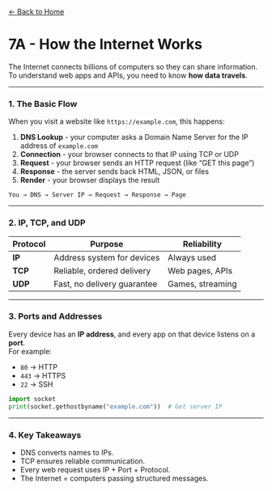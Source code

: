 [← Back to Home](../README.md)

# 7A - How the Internet Works

The Internet connects billions of computers so they can share information.  
To understand web apps and APIs, you need to know **how data travels**.

---

### 1. The Basic Flow

When you visit a website like `https://example.com`, this happens:

1. **DNS Lookup** - your computer asks a Domain Name Server for the IP address of `example.com`  
2. **Connection** - your browser connects to that IP using TCP or UDP  
3. **Request** - your browser sends an HTTP request (like “GET this page”)  
4. **Response** - the server sends back HTML, JSON, or files  
5. **Render** - your browser displays the result

```text
You → DNS → Server IP → Request → Response → Page
```

---

### 2. IP, TCP, and UDP

| Protocol | Purpose | Reliability |
|-----------|----------|-------------|
| **IP** | Address system for devices | Always used |
| **TCP** | Reliable, ordered delivery | Web pages, APIs |
| **UDP** | Fast, no delivery guarantee | Games, streaming |

---

### 3. Ports and Addresses

Every device has an **IP address**, and every app on that device listens on a **port**.  
For example:
- `80` → HTTP
- `443` → HTTPS
- `22` → SSH

```python
import socket
print(socket.gethostbyname("example.com"))  # Get server IP
```

---

### 4. Key Takeaways
- DNS converts names to IPs.  
- TCP ensures reliable communication.  
- Every web request uses IP + Port + Protocol.  
- The Internet = computers passing structured messages.
